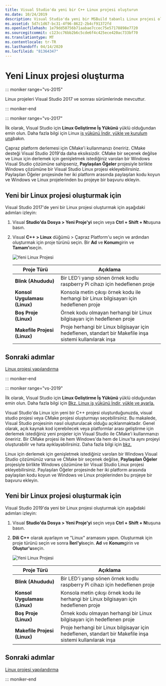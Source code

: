```yaml
---
title: Visual Studio'da yeni bir C++ Linux projesi oluşturun
ms.date: 10/24/2019
description: Visual Studio'da yeni bir MSBuild tabanlı Linux projesi oluşturun.
ms.assetid: 5d7c1d67-bc31-4f96-8622-2b4cf91372fd
ms.openlocfilehash: 1e79dd50756b71aabae7ccec75e57178898e7720
ms.sourcegitcommit: c123cc76bb2b6c5cde6f4c425ece420ac733bf70
ms.translationtype: MT
ms.contentlocale: tr-TR
ms.lasthandoff: 04/14/2020
ms.locfileid: "81364347"
---
```

# <a name="create-a-new-linux-project"></a>Yeni Linux projesi oluşturma

::: moniker range="vs-2015"

Linux projeleri Visual Studio 2017 ve sonrası sürümlerinde mevcuttur.

::: moniker-end

::: moniker range="vs-2017"

İlk olarak, Visual Studio için **Linux Geliştirme İş Yükünü** yüklü olduğundan emin olun. Daha fazla bilgi için Linux [iş yükünü İndir, yükle ve kurulum una](download-install-and-setup-the-linux-development-workload.md)bakın.

Çapraz platform derlemesi için CMake'i kullanmanızı öneririz. CMake desteği Visual Studio 2019'da daha eksiksizdir. CMake bir seçenek değilse ve Linux için derlemek için genişletmek istediğiniz varolan bir Windows Visual Studio çözümüne sahipseniz, **Paylaşılan Öğeler** projesiyle birlikte Windows çözümüne bir Visual Studio Linux projesi ekleyebilirsiniz. Paylaşılan Öğeler projesinde her iki platform arasında paylaşılan kodu koyun ve Windows ve Linux projelerinden bu projeye bir başvuru ekleyin.

## <a name="to-create-a-new-linux-project"></a>Yeni bir Linux projesi oluşturmak için

Visual Studio 2017'de yeni bir Linux projesi oluşturmak için aşağıdaki adımları izleyin:

1. Visual **Studio'da Dosya > Yeni Proje'yi** seçin veya **Ctrl + Shift + N**tuşuna basın.
1. Visual **C++ > Linux** düğümü > Çapraz Platform'u seçin ve ardından oluşturmak için proje türünü seçin. Bir **Ad** ve **Konum**girin ve **Tamam'ı**seçin.

   ![Yeni Linux Projesi](media/newproject.png)

   | Proje Türü | Açıklama |
   | ------------ | --- |
   | **Blink (Ahududu)**           | Bir LED'i yanıp sönen örnek kodlu raspberry Pi cihazı için hedeflenen proje |
   | **Konsol Uygulaması (Linux)** | Konsola metin çıkışı örnek kodu ile herhangi bir Linux bilgisayarı için hedeflenen proje |
   | **Boş Proje (Linux)**       | Örnek kodu olmayan herhangi bir Linux bilgisayarı için hedeflenen proje |
   | **Makefile Projesi (Linux)**    | Proje herhangi bir Linux bilgisayar için hedeflenen, standart bir Makefile inşa sistemi kullanılarak inşa |

## <a name="next-steps"></a>Sonraki adımlar

[Linux projesi yapılandırma](configure-a-linux-project.md)

::: moniker-end

::: moniker range="vs-2019"

İlk olarak, Visual Studio için **Linux Geliştirme İş Yükünü** yüklü olduğundan emin olun. Daha fazla bilgi için [Bkz. Linux iş yükünü İndir, yükle ve ayarla.](download-install-and-setup-the-linux-development-workload.md)

Visual Studio'da Linux için yeni bir C++ projesi oluşturduğunuzda, visual studio projesi veya CMake projesi oluşturmayı seçebilirsiniz. Bu makalede, Visual Studio projesinin nasıl oluşturulacak olduğu açıklanmaktadır. Genel olarak, açık kaynak kod içerebilecek veya platformlar arası geliştirme için derlemek istediğiniz yeni projeler için Visual Studio ile CMake'i kullanmanızı öneririz. Bir CMake projesi ile hem Windows'da hem de Linux'ta aynı projeyi oluşturabilir ve hata ayıklayabilirsiniz. Daha fazla bilgi için [bkz.](cmake-linux-project.md)

Linux için derlemek için genişletmek istediğiniz varolan bir Windows Visual Studio çözümünüz varsa ve CMake bir seçenek değilse, **Paylaşılan Öğeler** projesiyle birlikte Windows çözümüne bir Visual Studio Linux projesi ekleyebilirsiniz. Paylaşılan Öğeler projesinde her iki platform arasında paylaşılan kodu koyun ve Windows ve Linux projelerinden bu projeye bir başvuru ekleyin.

## <a name="to-create-a-new-linux-project"></a>Yeni bir Linux projesi oluşturmak için

Visual Studio 2019'da yeni bir Linux projesi oluşturmak için aşağıdaki adımları izleyin:

1. Visual **Studio'da Dosya > Yeni Proje'yi** seçin veya **Ctrl + Shift + N**tuşuna basın.
1. **Dili** **C++** olarak ayarlayın ve "Linux" aramasını yapın. Oluşturmak için proje türünü seçin ve sonra **İleri'yi**seçin. **Ad** ve **Konum**girin ve **Oluştur'u**seçin.

   ![Yeni Linux Projesi](media/newproject-vs2019.png)

   | Proje Türü | Açıklama |
   | ------------ | --- |
   | **Blink (Ahududu)**           | Bir LED'i yanıp sönen örnek kodlu raspberry Pi cihazı için hedeflenen proje |
   | **Konsol Uygulaması (Linux)** | Konsola metin çıkışı örnek kodu ile herhangi bir Linux bilgisayarı için hedeflenen proje |
   | **Boş Proje (Linux)**       | Örnek kodu olmayan herhangi bir Linux bilgisayarı için hedeflenen proje |
   | **Makefile Projesi (Linux)**    | Proje herhangi bir Linux bilgisayar için hedeflenen, standart bir Makefile inşa sistemi kullanılarak inşa |

## <a name="next-steps"></a>Sonraki adımlar

[Linux projesi yapılandırma](configure-a-linux-project.md)

::: moniker-end
